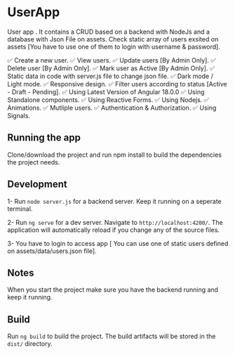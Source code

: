 # UserApp

User app . It contains a CRUD based on a backend with NodeJs and a database with Json File on assets.
Check static array of users exsited on assets [You have to use one of them to login with username & password].

✅ Create a new user.
✅ View users.
✅ Update users [By Admin Only].
✅ Delete user [By Admin Only].
✅ Mark user as Active [By Admin Only].
✅ Static data in code with server.js file to change json file.
✅ Dark mode / Light mode.
✅ Responsive design.
✅ Filter users according to status [Active - Draft - Pending].
✅ Using Latest Version of Angular 18.0.0
✅ Using Standalone components.
✅ Using Reactive Forms.
✅ Using Nodejs.
✅ Animations.
✅ Mutliple users.
✅ Authentication & Authorization.
✅ Using Signals.

## Running the app

Clone/download the project and run npm install to build the dependencies the project needs.

## Development

1- Run `node server.js` for a backend server. Keep it running on a seperate terminal.

2- Run `ng serve` for a dev server. Navigate to `http://localhost:4200/`. The application will automatically reload if you change any of the source files.

3- You have to login to access app [ You can use one of static users defined on assets/data/users.json file].

## Notes

When you start the project make sure you have the backend running and keep it running.

## Build

Run `ng build` to build the project. The build artifacts will be stored in the `dist/` directory.